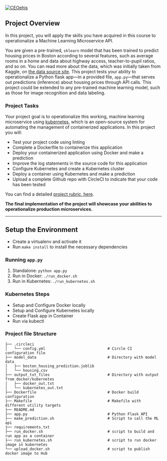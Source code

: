 [![CEOehis](https://circleci.com/gh/CEOehis/nd9991-microservices.svg?style=svg)](https://circleci.com/gh/CEOehis/nd9991-microservices)

## Project Overview

In this project, you will apply the skills you have acquired in this course to operationalize a Machine Learning Microservice API.

You are given a pre-trained, `sklearn` model that has been trained to predict housing prices in Boston according to several features, such as average rooms in a home and data about highway access, teacher-to-pupil ratios, and so on. You can read more about the data, which was initially taken from Kaggle, on [the data source site](https://www.kaggle.com/c/boston-housing). This project tests your ability to operationalize a Python flask app—in a provided file, `app.py`—that serves out predictions (inference) about housing prices through API calls. This project could be extended to any pre-trained machine learning model, such as those for image recognition and data labeling.

### Project Tasks

Your project goal is to operationalize this working, machine learning microservice using [kubernetes](https://kubernetes.io/), which is an open-source system for automating the management of containerized applications. In this project you will:
* Test your project code using linting
* Complete a Dockerfile to containerize this application
* Deploy your containerized application using Docker and make a prediction
* Improve the log statements in the source code for this application
* Configure Kubernetes and create a Kubernetes cluster
* Deploy a container using Kubernetes and make a prediction
* Upload a complete Github repo with CircleCI to indicate that your code has been tested

You can find a detailed [project rubric, here](https://review.udacity.com/#!/rubrics/2576/view).

**The final implementation of the project will showcase your abilities to operationalize production microservices.**

---

## Setup the Environment

* Create a virtualenv and activate it
* Run `make install` to install the necessary dependencies

### Running `app.py`

1. Standalone:  `python app.py`
2. Run in Docker:  `./run_docker.sh`
3. Run in Kubernetes:  `./run_kubernetes.sh`

### Kubernetes Steps

* Setup and Configure Docker locally
* Setup and Configure Kubernetes locally
* Create Flask app in Container
* Run via kubectl

### Project file Structure

    ├── .circleci
    │   └── config.yml                            # Circle CI configuration file
    ├── model_data                                # Directory with model data
    │   ├── boston_housing_prediction.joblib
    │   └── housing.csv
    ├── output_txt_files                          # Directory with output from docker/kubernetes
    │   ├── docker_out.txt
    │   └── kubernetes_out.txt
    ├── Dockerfile                                # Docker build configuration
    ├── Makefile                                  # Makefile with different utility targets
    ├── README.md
    ├── app.py                                    # Python Flask API
    ├── make_prediction.sh                        # Script to call the ML api
    ├── requirements.txt
    ├── run_docker.sh                             # script to build and run app as a container
    ├── run_kubernetes.sh                         # script to run docker image in kubernetes
    └── upload_docker.sh                          # script to publish docker image to Hub
